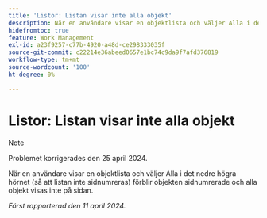 ```yaml
---
title: 'Listor: Listan visar inte alla objekt'
description: När en användare visar en objektlista och väljer Alla i det nedre högra hörnet (så att listan inte sidnumreras) förblir objekten sidnumrerade och alla objekt visas inte på sidan.
hidefromtoc: true
feature: Work Management
exl-id: a23f9257-c77b-4920-a48d-ce298333035f
source-git-commit: c22214e36abeed0657e1bc74c9da9f7afd376819
workflow-type: tm+mt
source-wordcount: '100'
ht-degree: 0%

---
```


# Listor: Listan visar inte alla objekt

>[!NOTE]
>
>Problemet korrigerades den 25 april 2024.

När en användare visar en objektlista och väljer Alla i det nedre högra hörnet (så att listan inte sidnumreras) förblir objekten sidnumrerade och alla objekt visas inte på sidan.

_Först rapporterad den 11 april 2024._
